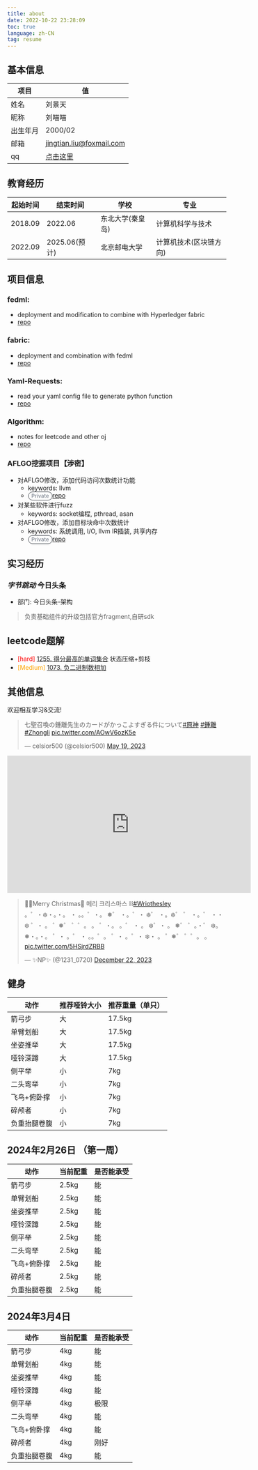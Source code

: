 ```yaml
---
title: about
date: 2022-10-22 23:28:09
toc: true
language: zh-CN
tag: resume
---
```


<style type="text/css">
.Label, .label {
    border: max(1px, 0.0625rem) solid #30363d;
    border-radius: 2em;
    display: inline-block;
    font-size: 0.75rem;
    font-weight: 500;
    line-height: 18px;
    padding: 0 7px;
    white-space: nowrap;
}

.Label--secondary {
    border-color: #30363d;
    color: #7d8590;
}
</style>


## 基本信息
| 项目     | 值                                                                  |
| -------- | ------------------------------------------------------------------- |
| 姓名     | 刘景天                                                              |
| 昵称     | 刘喵喵                                                              |
| 出生年月 | 2000/02                                                             |
| 邮箱     | [jingtian.liu@foxmail.com](mailto:jingtian.liu@foxmail.com)         |
| qq       | [点击这里](https://jingtianer.github.io/home/2022/10/22/social/qq/) |

## 教育经历
| 起始时间 | 结束时间      | 学校             | 专业                   |
| -------- | ------------- | ---------------- | ---------------------- |
| 2018.09  | 2022.06       | 东北大学(秦皇岛) | 计算机科学与技术       |
| 2022.09  | 2025.06(预计) | 北京邮电大学     | 计算机技术(区块链方向) |

## 项目信息
### fedml:
- deployment and modification to combine with Hyperledger fabric
- [repo](https://github.com/jingtianer/fedml_note)
### fabric:
- deployment and combination with fedml
- [repo](https://github.com/jingtianer/fabric_note)
### Yaml-Requests:
- read your yaml config file to generate python function
- [repo](https://github.com/jingtianer/Yaml-Requests)
### Algorithm:
- notes for leetcode and other oj
- [repo](https://github.com/jingtianer/algorithm)

### AFLGO挖掘项目【涉密】
- 对AFLGO修改，添加代码访问次数统计功能
  - keywords: llvm
  - <span class="Label Label--secondary v-align-middle mr-1">Private</span>[repo](https://github.com/jingtianer/aflgo-dns) 
- 对某些软件进行fuzz
  - keywords: socket编程, pthread, asan
- 对AFLGO修改，添加目标块命中次数统计
  - keywords: 系统调用, I/O, llvm IR插装, 共享内存
  - <span class="Label Label--secondary v-align-middle mr-1">Private</span>[repo](https://github.com/jingtianer/aflgo_distance)

## 实习经历
### ***字节跳动*** 今日头条
- 部门: 今日头条-架构
> 负责基础组件的升级包括官方fragment,自研sdk

## leetcode题解

- <font color="red">[hard]</font> [1255. 得分最高的单词集合](https://leetcode.cn/problems/maximum-score-words-formed-by-letters/solutions/2134779/zhuang-tai-ya-suo-jian-zhi-by-tian-tian-dsv8c/) 状态压缩+剪枝
- <font color="orange">[Medium] </font>[1073. 负二进制数相加](https://leetcode.cn/problems/adding-two-negabinary-numbers/solutions/2284503/shu-shi-zhao-gui-lu-yi-ci-suan-liang-wei-g0j5/)


## 其他信息
欢迎相互学习&交流!


<blockquote class="twitter-tweet"><p lang="ja" dir="ltr">七聖召喚の鍾離先生のカードがかっこよすぎる件について<a href="https://twitter.com/hashtag/%E5%8E%9F%E7%A5%9E?src=hash&amp;ref_src=twsrc%5Etfw">#原神</a> <a href="https://twitter.com/hashtag/%E9%8D%BE%E9%9B%A2?src=hash&amp;ref_src=twsrc%5Etfw">#鍾離</a> <a href="https://twitter.com/hashtag/Zhongli?src=hash&amp;ref_src=twsrc%5Etfw">#Zhongli</a> <a href="https://t.co/AOwV6ozK5e">pic.twitter.com/AOwV6ozK5e</a></p>&mdash; celsior500 (@celsior500) <a href="https://twitter.com/celsior500/status/1659389662593425409?ref_src=twsrc%5Etfw">May 19, 2023</a></blockquote> <script async src="https://platform.twitter.com/widgets.js" charset="utf-8"></script>

<iframe width="560" height="315" src="https://www.youtube.com/embed/Shonzh8EgNk" title="YouTube video player" frameborder="0" allow="accelerometer; autoplay; clipboard-write; encrypted-media; gyroscope; picture-in-picture; web-share" allowfullscreen></iframe>

<blockquote class="twitter-tweet"><p lang="ko" dir="ltr">🎁🎄Merry Christmas🐺 메리 크리스마스 ⛓️<a href="https://twitter.com/hashtag/Wriothesley?src=hash&amp;ref_src=twsrc%5Etfw">#Wriothesley</a> <br>。゜・❄️・。・。 ・ 。。゜・。 ❅゜ ・。゜・ ❄️゜ ・。❄️゜ ゜ ・。゜ ・・❄️ ゜・ 。 ゜❅゜ ゜゜。 。 ゜・。 。゜ ・ 。 ❄️゜・ 。 ❅゜ ゜。・゜ ❄️。 ❅・。・。 ゜・ 。゜ ・ 。。゜。 ゜・ 。゜・ ❄️・ 。 ゜❅゜ ゜゜。 。 <a href="https://t.co/5HSjrdZRBB">pic.twitter.com/5HSjrdZRBB</a></p>&mdash; ✨NP✨ (@1231_0720) <a href="https://twitter.com/1231_0720/status/1738182848635379811?ref_src=twsrc%5Etfw">December 22, 2023</a></blockquote> <script async src="https://platform.twitter.com/widgets.js" charset="utf-8"></script>


## 健身 

| 动作         | 推荐哑铃大小 | 推荐重量（单只） |
| ------------ | ------------ | ---------------- |
| 箭弓步       | 大           | 17.5kg           |
| 单臂划船     | 大           | 17.5kg           |
| 坐姿推举     | 大           | 17.5kg           |
| 哑铃深蹲     | 大           | 17.5kg           |
| 侧平举       | 小           | 7kg              |
| 二头弯举     | 小           | 7kg              |
| 飞鸟+俯卧撑  | 小           | 7kg              |
| 碎颅者       | 小           | 7kg              |
| 负重抬腿卷腹 | 小           | 7kg              |

## 2024年2月26日 （第一周）

| 动作         | 当前配重 | 是否能承受 |
| ------------ | -------- | ---------- |
| 箭弓步       | 2.5kg    | 能         |
| 单臂划船     | 2.5kg    | 能         |
| 坐姿推举     | 2.5kg    | 能         |
| 哑铃深蹲     | 2.5kg    | 能         |
| 侧平举       | 2.5kg    | 能         |
| 二头弯举     | 2.5kg    | 能         |
| 飞鸟+俯卧撑  | 2.5kg    | 能         |
| 碎颅者       | 2.5kg    | 能         |
| 负重抬腿卷腹 | 2.5kg    | 能         |
## 2024年3月4日

| 动作         | 当前配重 | 是否能承受 |
| ------------ | -------- | ---------- |
| 箭弓步       | 4kg      | 能         |
| 单臂划船     | 4kg      | 能         |
| 坐姿推举     | 4kg      | 能         |
| 哑铃深蹲     | 4kg      | 能         |
| 侧平举       | 4kg      | 极限       |
| 二头弯举     | 4kg      | 能         |
| 飞鸟+俯卧撑  | 4kg      | 能         |
| 碎颅者       | 4kg      | 刚好       |
| 负重抬腿卷腹 | 4kg      | 能         |